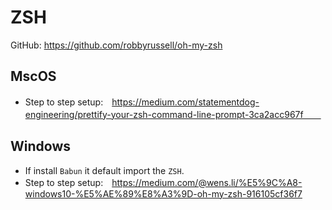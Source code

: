 # ZSH 
GitHub: https://github.com/robbyrussell/oh-my-zsh

## MscOS
- Step to step setup:　https://medium.com/statementdog-engineering/prettify-your-zsh-command-line-prompt-3ca2acc967f　　

## Windows
- If install `Babun` it default import the `ZSH`.
- Step to step setup:　https://medium.com/@wens.li/%E5%9C%A8-windows10-%E5%AE%89%E8%A3%9D-oh-my-zsh-916105cf36f7
